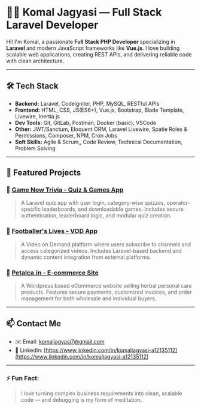 # 👩‍💻 Komal Jagyasi — Full Stack Laravel Developer

Hi! I'm Komal, a passionate **Full Stack PHP Developer** specializing in **Laravel** and modern JavaScript frameworks like **Vue.js**. I love building scalable web applications, creating REST APIs, and delivering reliable code with clean architecture.

---

## 🛠 Tech Stack

- **Backend:** Laravel, Codeigniter, PHP, MySQL, RESTful APIs
- **Frontend:** HTML, CSS, JS(ES6+), Vue.js, Bootstrap, Blade Template, Livewire, Inertia.js
- **Dev Tools:** Git, GitLab, Postman, Docker (basic), VSCode
- **Other:** JWT/Sanctum, Eloquent ORM, Laravel Livewire, Spatie Roles & Permissions, Composer, NPM, Cron Jobs
- **Soft Skills:** Agile & Scrum,, Code Review, Technical Documentation, Problem Solving
---

## 📂 Featured Projects

### 🔸 [Game Now Trivia - Quiz & Games App](https://github.com/yourusername/gnt)
> A Laravel quiz app with user login, category-wise quizzes, operator-specific leaderboards, and downloadable games. Includes secure authentication, leaderboard logic, and modular quiz creation.

### 🔸 [Footballer's Lives - VOD App](https://github.com/yourusername/footballers-lives)
> A Video on Demand platform where users subscribe to channels and access categorized videos. Includes Laravel-based backend and dynamic content integration from external platforms.

### 🔸 [Petalca.in - E-commerce Site](https://github.com/yourusername/petalca)
> A Wordpress based eCommerce website selling herbal personal care products. Features secure payments, customized invoices, and order management for both wholesale and individual buyers.

---


## 📫 Contact Me

- ✉️ Email: [komaljagyasi7@gmail.com](mailto:komaljagyasi7@gmail.com)
- 💼 LinkedIn: [https://www.linkedin.com/in/komaljagyasi-a12135112](https://www.linkedin.com/in/komaljagyasi-a12135112)

---

### ⚡ Fun Fact:
> I love turning complex business requirements into clean, scalable code — and debugging is my form of meditation.

